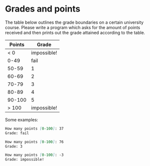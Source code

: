 
# Grades and points

The table below outlines the grade boundaries on a certain university course. Please write a program which asks for the amount of points received and then prints out the grade attained according to the table.

| Points | Grade |
| --- | --- |
|< 0 | impossible!
|0-49 | fail
|50-59 | 1
|60-69 | 2
|70-79 | 3
|80-89 | 4
|90-100 | 5
|> 100 | impossible!

Some examples:

```markdown
How many points [0-100]: 37
Grade: fail
```

```markdown
How many points [0-100]: 76
Grade: 3
```

```markdown
How many points [0-100]: -3
Grade: impossible!
```
